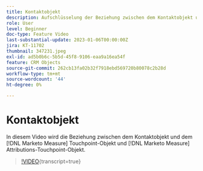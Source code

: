 ```yaml
---
title: Kontaktobjekt
description: Aufschlüsselung der Beziehung zwischen dem Kontaktobjekt und dem [!DNL Marketo Measure] Touchpoint-Objekt und [!DNL Marketo Measure] Attributions-Touchpoint-Objekt.
role: User
level: Beginner
doc-type: Feature Video
last-substantial-update: 2023-01-06T00:00:00Z
jira: KT-11702
thumbnail: 347231.jpeg
exl-id: ad5b0b6c-5b5d-45f8-9106-eaa9a16ea54f
feature: CRM Objects
source-git-commit: 262cb13fa02b32f7918ebd569720b80078c2b28d
workflow-type: tm+mt
source-wordcount: '44'
ht-degree: 0%

---
```


# Kontaktobjekt

In diesem Video wird die Beziehung zwischen dem Kontaktobjekt und dem [!DNL Marketo Measure] Touchpoint-Objekt und [!DNL Marketo Measure] Attributions-Touchpoint-Objekt.

>[!VIDEO](https://video.tv.adobe.com/v/347231/?learn=on){transcript=true}
